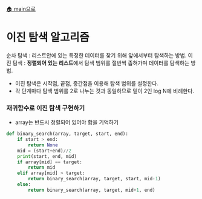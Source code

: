 [🏠 main으로](../../README.md)

# 이진 탐색 알고리즘

순차 탐색 : 리스트안에 있는 특정한 데이터를 찾기 위해 앞에서부터 탐색하는 방법.
이진 탐색 : **정렬되어 있는 리스트**에서 탐색 범위를 절반씩 좁혀가며 데이터를 탐색하는 방법.
- 이진 탐색은 시작점, 끝점, 중간점을 이용해 탐색 범위를 설정한다.
- 각 단계마다 탐색 범위를 2로 나누는 것과 동일하므로 밑이 2인 log N에 비례한다.

### 재귀함수로 이진 탐색 구현하기

* array는 반드시 정렬되어 있어야 함을 기억하기

```python
def binary_search(array, target, start, end):
    if start > end:
        return None
    mid = (start+end)//2
    print(start, end, mid)
    if array[mid] == target:
        return mid
    elif array[mid] > target:
        return binary_search(array, target, start, mid-1)
    else:
        return binary_search(array, target, mid+1, end)
```

